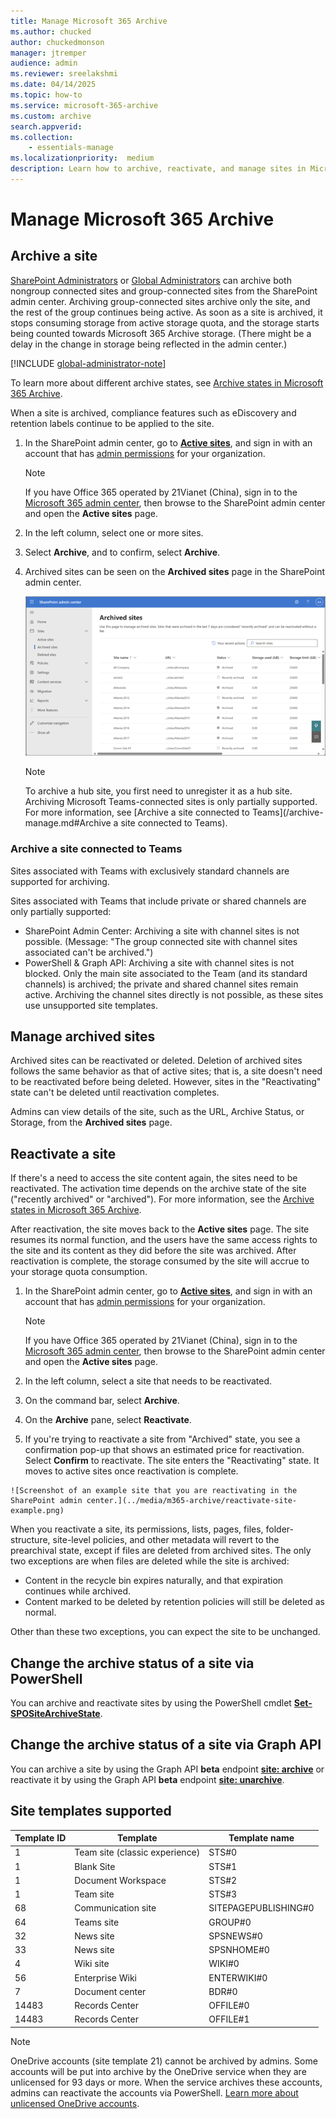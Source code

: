 ```yaml
---
title: Manage Microsoft 365 Archive
ms.author: chucked
author: chuckedmonson
manager: jtremper
audience: admin
ms.reviewer: sreelakshmi
ms.date: 04/14/2025
ms.topic: how-to
ms.service: microsoft-365-archive
ms.custom: archive
search.appverid:
ms.collection:
    - essentials-manage
ms.localizationpriority:  medium
description: Learn how to archive, reactivate, and manage sites in Microsoft 365 Archive.
---
```


# Manage Microsoft 365 Archive

## Archive a site

[SharePoint Administrators](/entra/identity/role-based-access-control/permissions-reference#sharepoint-administrator) or [Global Administrators](/entra/identity/role-based-access-control/permissions-reference#global-administrator) can archive both nongroup connected sites and group-connected sites from the SharePoint admin center. Archiving group-connected sites archive only the site, and the rest of the group continues being active. As soon as a site is archived, it stops consuming storage from active storage quota, and the storage starts being counted towards Microsoft 365 Archive storage. (There might be a delay in the change in storage being reflected in the admin center.)

[!INCLUDE [global-administrator-note](../includes/global-administrator-note.md)]

To learn more about different archive states, see [Archive states in Microsoft 365 Archive](archive-states.md).

When a site is archived, compliance features such as eDiscovery and retention labels continue to be applied to the site.

1. In the SharePoint admin center, go to [**Active sites**](https://go.microsoft.com/fwlink/?linkid=2185220), and sign in with an account that has [admin permissions](/sharepoint/sharepoint-admin-role) for your organization.

   > [!NOTE]
   > If you have Office 365 operated by 21Vianet (China), sign in to the [Microsoft 365 admin center](https://go.microsoft.com/fwlink/p/?linkid=850627), then browse to the SharePoint admin center and open the **Active sites** page.

2. In the left column, select one or more sites.

3. Select **Archive**, and to confirm, select **Archive**.

4. Archived sites can be seen on the **Archived sites** page in the SharePoint admin center.

    ![Screenshot of the Archived sites page in the SharePoint admin center.](../media/m365-archive/archived-sites-page.png)

    > [!NOTE]
    > To archive a hub site, you first need to unregister it as a hub site. Archiving Microsoft Teams-connected sites is only partially supported. For more information, see [Archive a site connected to Teams](/archive-manage.md#Archive a site connected to Teams).

### Archive a site connected to Teams
Sites associated with Teams with exclusively standard channels are supported for archiving.

Sites associated with Teams that include private or shared channels are only partially supported:
- SharePoint Admin Center: Archiving a site with channel sites is not possible. (Message: "The group connected site with channel sites associated can't be archived.")
- PowerShell & Graph API: Archiving a site with channel sites is not blocked. Only the main site associated to the Team (and its standard channels) is archived; the private and shared channel sites remain active. Archiving the channel sites directly is not possible, as these sites use unsupported site templates.

## Manage archived sites

Archived sites can be reactivated or deleted. Deletion of archived sites follows the same behavior as that of active sites; that is, a site doesn't need to be reactivated before being deleted. However, sites in the "Reactivating" state can't be deleted until reactivation completes.

Admins can view details of the site, such as the URL, Archive Status, or Storage, from the **Archived sites** page.

## Reactivate a site

If there's a need to access the site content again, the sites need to be reactivated. The activation time depends on the archive state of the site ("recently archived" or "archived"). For more information, see the [Archive states in Microsoft 365 Archive](archive-states.md).

After reactivation, the site moves back to the **Active sites** page. The site resumes its normal function, and the users have the same access rights to the site and its content as they did before the site was archived. After reactivation is complete, the storage consumed by the site will accrue to your storage quota consumption.

1. In the SharePoint admin center, go to [**Active sites**](https://go.microsoft.com/fwlink/?linkid=2185220), and sign in with an account that has [admin permissions](/sharepoint/sharepoint-admin-role) for your organization.

   > [!NOTE]
   > If you have Office 365 operated by 21Vianet (China), sign in to the [Microsoft 365 admin center](https://go.microsoft.com/fwlink/p/?linkid=850627), then browse to the SharePoint admin center and open the **Active sites** page.

2. In the left column, select a site that needs to be reactivated.

3. On the command bar, select **Archive**.

4. On the **Archive** pane, select **Reactivate**.

5. If you're trying to reactivate a site from "Archived" state, you see a confirmation pop-up that shows an estimated price for reactivation. Select **Confirm** to reactivate. The site enters the "Reactivating" state. It moves to active sites once reactivation is complete.

<!---
    Update needed: Screenshot still mentions reactivation cost and does not match current message in SPO Admin Center 
--->

    ![Screenshot of an example site that you are reactivating in the SharePoint admin center.](../media/m365-archive/reactivate-site-example.png)

When you reactivate a site, its permissions, lists, pages, files, folder-structure, site-level policies, and other metadata will revert to the prearchival state, except if files are deleted from archived sites. The only two exceptions are when files are deleted while the site is archived:

- Content in the recycle bin expires naturally, and that expiration continues while archived.
- Content marked to be deleted by retention policies will still be deleted as normal.

Other than these two exceptions, you can expect the site to be unchanged.  

## Change the archive status of a site via PowerShell

You can archive and reactivate sites by using the PowerShell cmdlet [**Set-SPOSiteArchiveState**](/powershell/module/sharepoint-online/set-spositearchivestate?view=sharepoint-ps&preserve-view=true).

## Change the archive status of a site via Graph API

You can archive a site by using the Graph API **beta** endpoint [**site: archive**](https://learn.microsoft.com/en-us/graph/api/site-archive) or reactivate it by using the Graph API **beta** endpoint [**site: unarchive**](https://learn.microsoft.com/en-us/graph/api/site-unarchive).

## Site templates supported

|Template ID  |Template  |Template name|
|---------|---------|---------|
|1|Team site (classic experience)|STS#0|
|1|Blank Site|STS#1|
|1|Document Workspace|STS#2|
|1|Team site|STS#3|
|68|Communication site|SITEPAGEPUBLISHING#0|
|64|Teams site|GROUP#0|
|32|News site|SPSNEWS#0|
|33|News site|SPSNHOME#0|
|4|Wiki site|WIKI#0|
|56|Enterprise Wiki|ENTERWIKI#0|
|7|Document center|BDR#0|
|14483|Records Center|OFFILE#0|
|14483|Records Center|OFFILE#1|


> [!NOTE]
> OneDrive accounts (site template 21) cannot be archived by admins.  Some accounts will be put into archive by the OneDrive service when they are unlicensed for 93 days or more.  When the service archives these accounts, admins can reactivate the accounts via PowerShell. [Learn more about unlicensed OneDrive accounts](/SharePoint/unlicensed-onedrive-accounts).